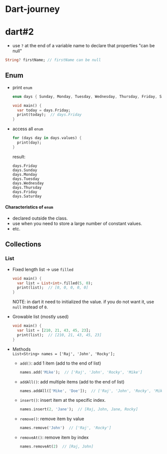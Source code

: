 ﻿# Dart-journey

# dart#2

* use `?` at the end of a variable name to declare that properties "can be null" 
```dart
String? firstName; // firstName can be null
```

## Enum
* print `enum`
  ```dart
  enum days { Sunday, Monday, Tuesday, Wednesday, Thursday, Friday, Saturday }
  
  void main() {
    var today = days.Friday;
    print(today);  // days.Friday
  }
  ```
* access all `enum`
  ```dart
  for (days day in days.values) {
    print(day);
  }
  ```
  result:
  ```
  days.Friday
  days.Sunday
  days.Monday
  days.Tuesday
  days.Wednesday
  days.Thursday
  days.Friday
  days.Saturday
  ```

#### Characteristics of `enum` <br>
* declared outside the class.
* use when you need to store a large number of constant values.
* etc.

## Collections

### List
* Fixed length list -> use `filled`
  ```dart
  void main() {
    var list = List<int>.filled(5, 0);
    print(list);  // [0, 0, 0, 0, 0]
  }
  ```
  
  NOTE: in dart it need to initialized the value. if you do not want it, use `null` instead of `0`. 

* Growable list (mostly used)
  ```dart
  void main() {
    var list = [210, 21, 43, 45, 23];
    print(list);  // [210, 21, 43, 45, 23]
  }
  ```
* Methods <br>
  `List<String> names = ['Raj', 'John', 'Rocky'];`    
  - `add()`: add 1 item (add to the end of list)
    ```dart
    names.add('Mike');  // ['Raj', 'John', 'Rocky', 'Mike']
    ```
  - `addAll()`: add multiple items (add to the end of list)
    ```dart
    names.addAll(['Mike', 'Doe']);  // ['Raj', 'John', 'Rocky', 'Mike', 'Doe']
    ```
  - `insert()`: insert item at the specific index.
    ```dart
    names.insert(2, 'Jane');  // [Raj, John, Jane, Rocky]
    ```
  - `remove()`: remove item by value
    ```dart
    names.remove('John')  // ['Raj', 'Rocky']
    ```
  - `removeAt()`: remove item by index
    ```dart
    names.removeAt(2)  // [Raj, John]
    ```
